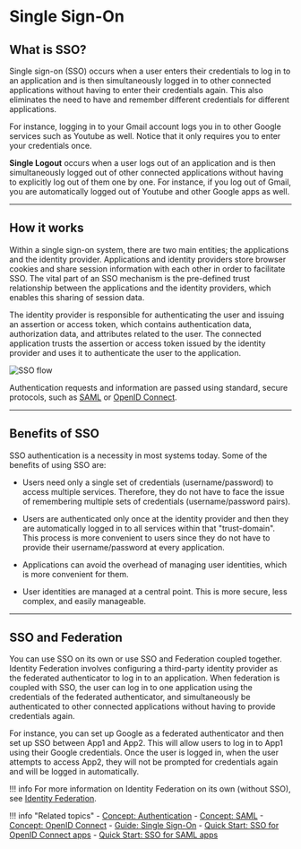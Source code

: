 # Single Sign-On

## What is SSO?

Single sign-on (SSO) occurs when a user enters their credentials to log in to an application and is then simultaneously logged in to other connected applications without having to enter their credentials again. This also eliminates the need to have and remember different credentials for different applications. 

For instance, logging in to your Gmail account logs you in to other Google services such as Youtube as well. Notice that it only requires you to enter your credentials once. 

**Single Logout** occurs when a user logs out of an application and is then simultaneously logged out of other connected applications without having to explicitly log out of them one by one. For instance, if you log out of Gmail, you are automatically logged out of Youtube and other Google apps as well. 

----

## How it works

Within a single sign-on system, there are two main entities; the applications and the identity provider. Applications and identity providers store browser cookies and share session information with each other in order to facilitate SSO. The vital part of an SSO mechanism is the pre-defined trust relationship between the applications and the identity providers, which enables this sharing of session data. 

The identity provider is responsible for authenticating the user and issuing an assertion or access token, which contains authentication data, authorization data, and attributes related to the user. The connected application trusts the assertion or access token issued by the identity provider and uses it to authenticate the user to the application. 

<img name='sso-diagram' src='{{base_path}}/assets/img/concepts/sso-diagram.png' class='img-zoomable' alt="SSO flow"/>

Authentication requests and information are passed using standard, secure protocols, such as [SAML]({{base_path}}/authentication/intro-saml) or [OpenID Connect]({{base_path}}/authentication/intro-oidc/). 

<!---
!!! tip
    If you are wondering which protocol or standard would be the best fit for your application, see [OAuth2 vs. OIDC vs. SAML](TODO:link-to-concept) for a comparison between protocols. 
-->
----

## Benefits of SSO

SSO authentication is a necessity in most systems today. Some of the benefits of using SSO are:

- Users need only a single set of credentials (username/password) to access multiple services. Therefore, they do not have to face the issue of remembering multiple sets of credentials (username/password pairs).

- Users are authenticated only once at the identity provider and then they are automatically logged in to all services within that "trust-domain". This process is more convenient to users since they do not have to provide their username/password at every application.

- Applications can avoid the overhead of managing user identities, which is more convenient for them.

- User identities are managed at a central point. This is more secure, less complex, and easily manageable.

---


## SSO and Federation

You can use SSO on its own or use SSO and Federation coupled together. Identity Federation involves configuring a third-party identity provider as the federated authenticator to log in to an application. When federation is coupled with SSO, the user can log in to one application using the credentials of the federated authenticator, and simultaneously be authenticated to other connected applications without having to provide credentials again.

For instance, you can set up Google as a federated authenticator and then set up SSO between App1 and App2.  This will allow users to log in to App1 using their Google credentials. Once the user is logged in, when the user attempts to access App2, they will not be prompted for credentials again and will be logged in automatically. 

!!! info
    <!--- - For a more detailed comparison of SSO and Federation, see [SSO vs. Federation](TODO:link-to-concept).
    - --> For more information on Identity Federation on its own (without SSO), see [Identity Federation]({{base_path}}/identity-federation).


!!! info "Related topics"
    - [Concept: Authentication]({{base_path}}/authentication/intro-authentication)
    - [Concept: SAML]({{base_path}}/authentication/intro-saml)
    - [Concept: OpenID Connect]({{base_path}}/authentication/intro-oidc)
    - [Guide: Single Sign-On]({{base_path}}/guides/login/enable-single-sign-on)
    - [Quick Start: SSO for OpenID Connect apps]({{base_path}}/quick-starts/sso-for-oidc-apps/)
    - [Quick Start: SSO for SAML apps]({{base_path}}/quick-starts/sso-for-saml-apps/)
    <!--- - [Guide: Single Logout](TODO:link-to-guide) -->


